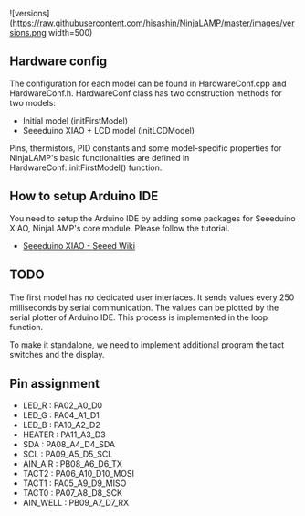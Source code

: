 ![versions](https://raw.githubusercontent.com/hisashin/NinjaLAMP/master/images/versions.png width=500)

## Hardware config

The configuration for each model can be found in HardwareConf.cpp and HardwareConf.h.
HardwareConf class has two construction methods for two models:

* Initial model (initFirstModel)
* Seeeduino XIAO + LCD model (initLCDModel)

Pins, thermistors, PID constants and some model-specific properties for NinjaLAMP's basic functionalities are defined in HardwareConf::initFirstModel() function.

## How to setup Arduino IDE

You need to setup the Arduino IDE by adding some packages for Seeeduino XIAO, NinjaLAMP's core module.
Please follow the tutorial.

* [Seeeduino XIAO - Seeed Wiki](https://wiki.seeedstudio.com/Seeeduino-XIAO/)


## TODO

The first model has no dedicated user interfaces. It sends values every 250　milliseconds by serial communication.
The values can be plotted by the serial plotter of Arduino IDE. This process is implemented in the loop function.

To make it standalone, we need to implement additional program the tact switches and the display.

## Pin assignment

* LED_R : PA02_A0_D0
* LED_G : PA04_A1_D1
* LED_B : PA10_A2_D2
* HEATER : PA11_A3_D3
* SDA : PA08_A4_D4_SDA
* SCL : PA09_A5_D5_SCL
* AIN_AIR : PB08_A6_D6_TX
* TACT2 : PA06_A10_D10_MOSI
* TACT1 : PA05_A9_D9_MISO
* TACT0 : PA07_A8_D8_SCK
* AIN_WELL : PB09_A7_D7_RX
